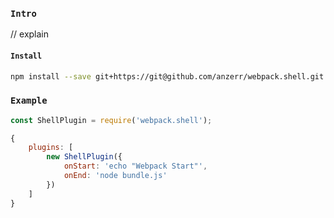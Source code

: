 
### `Intro`
// explain

#### `Install`
``` bash
npm install --save git+https://git@github.com/anzerr/webpack.shell.git
```

### `Example`
``` javascript
const ShellPlugin = require('webpack.shell');

{
    plugins: [
        new ShellPlugin({
            onStart: 'echo "Webpack Start"',
            onEnd: 'node bundle.js'
        })
    ]
}
```